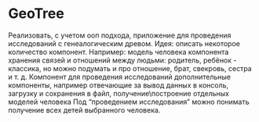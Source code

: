 # GeoTree
Реализовать, с учетом ооп подхода, приложение для проведения исследований с генеалогическим древом. 
Идея: описать некоторое количество компонент.
Например: модель человека компонента хранения связей и отношений между людьми: родитель, ребёнок - классика, но можно подумать и про отношение, брат, свекровь, сестра и т. д. 
Компонент для проведения исследований дополнительные компоненты, например отвечающие за вывод данных в консоль, загрузку и сохранения в файл, получение\построение отдельных моделей человека 
Под “проведением исследования” можно понимать получение всех детей выбранного человека.
